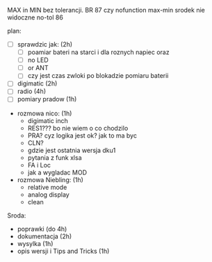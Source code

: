 

MAX in MIN bez tolerancji. BR 87 czy nofunction
max-min srodek nie widoczne
no-tol 86

plan:
- [ ] sprawdzic jak: (2h)
	- [ ] poamiar bateri na starci i dla roznych napiec oraz
	- [ ] no LED
	- [ ] or ANT
	- [ ] czy jest czas zwloki po blokadzie pomiaru baterii
- [ ] digimatic (2h)
- [ ] radio (4h)
- [ ] pomiary pradow (1h)
- rozmowa nico: (1h)
	- digimatic inch
	- RES1??? bo nie wiem o co chodzilo
	- PRA? cyz logika jest ok? jak to ma byc
	- CLN?
	- gdzie jest ostatnia wersja dku1
	- pytania z funk xlsa
	- FA i Loc
	- jak a wygladac MOD
- rozmowa Niebling: (1h)
	- relative mode
	- analog display
	- clean


Sroda:
- poprawki (do 4h)
- dokumentacja (2h)
- wysylka (1h)
- opis wersji i Tips and Tricks (1h)